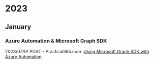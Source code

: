 # 2023

## January

### Azure Automation & Microsoft Graph SDK

2023/07/01 POST - Practical365.com: [Using Microsoft Graph SDK with Azure Automation](https://practical365.com/microsoft-graph-sdk-powershell-azure-automation/)
